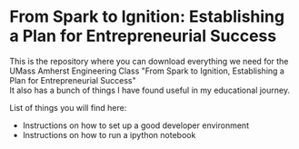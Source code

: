 # From Spark to Ignition: Establishing a Plan for Entrepreneurial Success
This is the repository where you can download everything we need for the UMass Amherst Engineering Class "From Spark to Ignition, Establishing a Plan for Entrepreneurial Success"  
It also has a bunch of things I have found useful in my educational journey.  

List of things you will find here:  
-  Instructions on how to set up a good developer environment  
-  Instructions on how to run a ipython notebook

